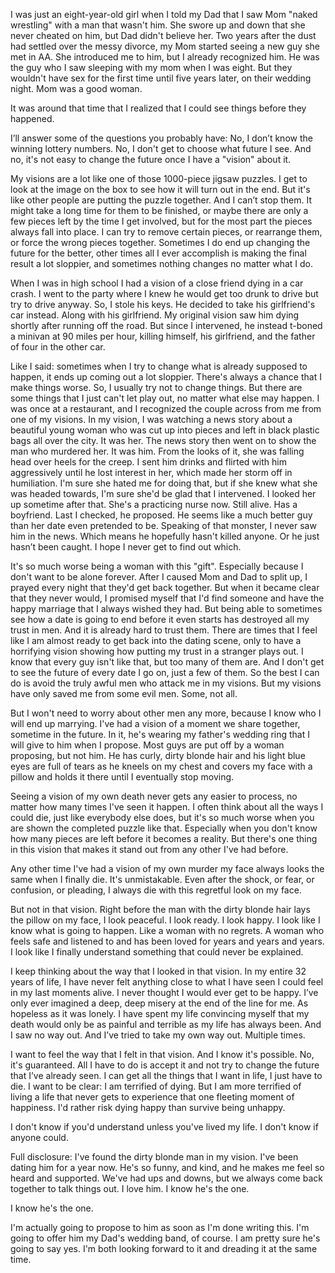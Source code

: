 I was just an eight-year-old girl when I told my Dad that I saw Mom "naked wrestling" with a man that wasn't him. She swore up and down that she never cheated on him, but Dad didn't believe her. Two years after the dust had settled over the messy divorce, my Mom started seeing a new guy she met in AA. She introduced me to him, but I already recognized him. He was the guy who I saw sleeping with my mom when I was eight. But they wouldn't have sex for the first time until five years later, on their wedding night. Mom was a good woman. 

It was around that time that I realized that I could see things before they happened. 

I’ll answer some of the questions you probably have: No, I don’t know the winning lottery numbers. No, I don't get to choose what future I see. And no, it's not easy to change the future once I have a "vision" about it. 

My visions are a lot like one of those 1000-piece jigsaw puzzles. I get to look at the image on the box to see how it will turn out in the end. But it's like other people are putting the puzzle together. And I can’t stop them. It might take a long time for them to be finished, or maybe there are only a few pieces left by the time I get involved, but for the most part the pieces always fall into place. I can try to remove certain pieces, or rearrange them, or force the wrong pieces together. Sometimes I do end up changing the future for the better, other times all I ever accomplish is making the final result a lot sloppier, and sometimes nothing changes no matter what I do. 

When I was in high school I had a vision of a close friend dying in a car crash. I went to the party where I knew he would get too drunk to drive but try to drive anyway. So, I stole his keys. He decided to take his girlfriend's car instead. Along with his girlfriend. My original vision saw him dying shortly after running off the road. But since I intervened, he instead t-boned a minivan at 90 miles per hour, killing himself, his girlfriend, and the father of four in the other car. 

Like I said: sometimes when I try to change what is already supposed to happen, it ends up coming out a lot sloppier. There's always a chance that I make things worse. So, I usually try not to change things. But there are some things that I just can't let play out, no matter what else may happen. I was once at a restaurant, and I recognized the couple across from me from one of my visions. In my vision, I was watching a news story about a beautiful young woman who was cut up into pieces and left in black plastic bags all over the city. It was her. The news story then went on to show the man who murdered her. It was him. From the looks of it, she was falling head over heels for the creep. I sent him drinks and flirted with him aggressively until he lost interest in her, which made her storm off in humiliation. I'm sure she hated me for doing that, but if she knew what she was headed towards, I'm sure she'd be glad that I intervened. I looked her up sometime after that. She's a practicing nurse now. Still alive. Has a boyfriend. Last I checked, he proposed. He seems like a much better guy than her date even pretended to be. Speaking of that monster, I never saw him in the news. Which means he hopefully hasn't killed anyone. Or he just hasn’t been caught. I hope I never get to find out which. 

It's so much worse being a woman with this "gift". Especially because I don't want to be alone forever. After I caused Mom and Dad to split up, I prayed every night that they'd get back together. But when it became clear that they never would, I promised myself that I'd find someone and have the happy marriage that I always wished they had. But being able to sometimes see how a date is going to end before it even starts has destroyed all my trust in men. And it is already hard to trust them. There are times that I feel like I am almost ready to get back into the dating scene, only to have a horrifying vision showing how putting my trust in a stranger plays out. I know that every guy isn't like that, but too many of them are. And I don't get to see the future of every date I go on, just a few of them.  So the best I can do is avoid the truly awful men who attack me in my visions. But my visions have only saved me from some evil men. Some, not all. 

But I won't need to worry about other men any more, because I know who I will end up marrying. I've had a vision of a moment we share together, sometime in the future. In it, he's wearing my father's wedding ring that I will give to him when I propose. Most guys are put off by a woman proposing, but not him. He has curly, dirty blonde hair and his light blue eyes are full of tears as he kneels on my chest and covers my face with a pillow and holds it there until I eventually stop moving. 

Seeing a vision of my own death never gets any easier to process, no matter how many times I've seen it happen. I often think about all the ways I could die, just like everybody else does, but it's so much worse when you are shown the completed puzzle like that. Especially when you don't know how many pieces are left before it becomes a reality. But there's one thing in this vision that makes it stand out from any other I've had before.

Any other time I've had a vision of my own murder my face always looks the same when I finally die. It's unmistakable. Even after the shock, or fear, or confusion, or pleading, I always die with this regretful look on my face. 

But not in that vision. Right before the man with the dirty blonde hair lays the pillow on my face, I look peaceful. I look ready. I look happy. I look like I know what is going to happen. Like a woman with no regrets. A woman who feels safe and listened to and has been loved for years and years and years. I look like I finally understand something that could never be explained.

I keep thinking about the way that I looked in that vision. In my entire 32 years of life, I have never felt anything close to what I have seen I could feel in my last moments alive. I never thought I would ever get to be happy. I’ve only ever imagined a deep, deep misery at the end of the line for me. As hopeless as it was lonely. I have spent my life convincing myself that my death would only be as painful and terrible as my life has always been. And I saw no way out. And I’ve tried to take my own way out. Multiple times.

I want to feel the way that I felt in that vision. And I know it's possible. No, it's guaranteed. All I have to do is accept it and not try to change the future that I’ve already seen. I can get all the things that I want in life, I just have to die. I want to be clear: I am terrified of dying. But I am more terrified of living a life that never gets to experience that one fleeting moment of happiness. I'd rather risk dying happy than survive being unhappy.

I don't know if you'd understand unless you've lived my life. I don't know if anyone could.

Full disclosure: I've found the dirty blonde man in my vision. I've been dating him for a year now. He's so funny, and kind, and he makes me feel so heard and supported. We've had ups and downs, but we always come back together to talk things out. I love him. I know he's the one. 

I know he's the one. 

I'm actually going to propose to him as soon as I'm done writing this. I'm going to offer him my Dad's wedding band, of course. I am pretty sure he's going to say yes. I'm both looking forward to it and dreading it at the same time.